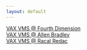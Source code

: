 ```yaml
---
layout: default
---
```

[VAX VMS @ Fourth Dimension](/assignments/Fourth%20Dimension.html)<br>
[VAX VMS @ Allen Bradley](/assignments/Allen%20Bradley.html)<br>
[VAX VMS @ Racal Redac](/assignments/Racal%20Redac.html)<br>
